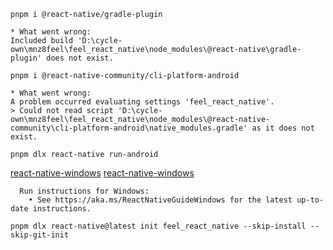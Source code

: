`pnpm i @react-native/gradle-plugin`

```
* What went wrong:
Included build 'D:\cycle-own\mnz8feel\feel_react_native\node_modules\@react-native\gradle-plugin' does not exist.
```

`pnpm i @react-native-community/cli-platform-android`

```
* What went wrong:
A problem occurred evaluating settings 'feel_react_native'.
> Could not read script 'D:\cycle-own\mnz8feel\feel_react_native\node_modules\@react-native-community\cli-platform-android\native_modules.gradle' as it does not exist.
```

`pnpm dlx react-native run-android`

[react-native-windows](https://microsoft.github.io/react-native-windows/)
[react-native-windows](https://github.com/microsoft/react-native-windows)

```
  Run instructions for Windows:
    • See https://aka.ms/ReactNativeGuideWindows for the latest up-to-date instructions.
```

`pnpm dlx react-native@latest init feel_react_native --skip-install --skip-git-init`
